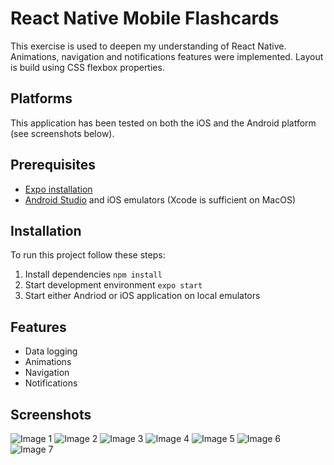 # React Native Mobile Flashcards

This exercise is used to deepen my understanding of React Native. Animations, navigation and notifications features were implemented. Layout is build using CSS flexbox properties.

## Platforms

This application has been tested on both the iOS and the Android platform (see screenshots below).

## Prerequisites

- [Expo installation](https://expo.io/learn)
- [Android Studio](https://developer.android.com/studio) and iOS emulators (Xcode is sufficient on MacOS)

## Installation

To run this project follow these steps:

1. Install dependencies `npm install`
2. Start development environment `expo start`
3. Start either Andriod or iOS application on local emulators

## Features

- Data logging
- Animations
- Navigation
- Notifications

## Screenshots

![Image 1](https://github.com/srlars/react-native-mobile-flashcards/blob/master/screenshots/screenshot_1.png)
![Image 2](https://github.com/srlars/react-native-mobile-flashcards/blob/master/screenshots/screenshot_2.png)
![Image 3](https://github.com/srlars/react-native-mobile-flashcards/blob/master/screenshots/screenshot_3.png)
![Image 4](https://github.com/srlars/react-native-mobile-flashcards/blob/master/screenshots/screenshot_4.png)
![Image 5](https://github.com/srlars/react-native-mobile-flashcards/blob/master/screenshots/screenshot_5.png)
![Image 6](https://github.com/srlars/react-native-mobile-flashcards/blob/master/screenshots/screenshot_6.png)
![Image 7](https://github.com/srlars/react-native-mobile-flashcards/blob/master/screenshots/screenshot_7.png)
